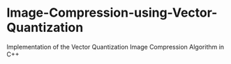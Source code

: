 # Image-Compression-using-Vector-Quantization
Implementation of the Vector Quantization Image Compression Algorithm in C++
